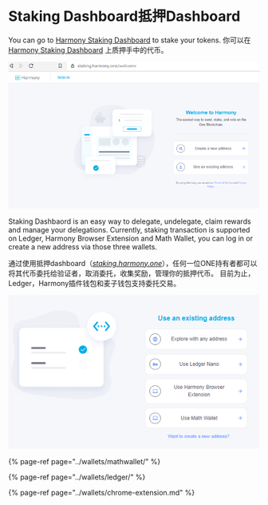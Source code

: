# Staking Dashboard抵押Dashboard

You can go to [Harmony Staking Dashboard](https://staking.harmony.one/welcome) to stake your tokens. 你可以在[Harmony Staking Dashboard](https://staking.harmony.one/welcome) 上质押手中的代币。

![](../.gitbook/assets/image-119.png)

Staking Dashbaord is an easy way to delegate, undelegate, claim rewards and manage your delegations. Currently, staking transaction is supported on Ledger, Harmony Browser Extension and Math Wallet, you can log in or create a new address via those three wallets.

通过使用抵押dashboard（[_staking.harmony.one_](https://staking.harmony.one/)），任何一位ONE持有者都可以将其代币委托给验证者，取消委托，收集奖励，管理你的抵押代币。 目前为止，Ledger，Harmony插件钱包和麦子钱包支持委托交易。

![](../.gitbook/assets/image-65.png)

{% page-ref page="../wallets/mathwallet/" %}

{% page-ref page="../wallets/ledger/" %}

{% page-ref page="../wallets/chrome-extension.md" %}

